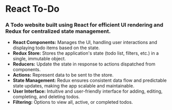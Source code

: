 # React To-Do 

<h3>A Todo website built using React for efficient UI rendering and Redux for centralized state management.</h3>

<ul>
<li><b>React Components:</b> Manages the UI, handling user interactions and displaying todo items based on the state.</li>
<li><b>Redux Store:</b> Stores the application's state (todo list, filters, etc.) in a single, immutable object.</li>
<li><b>Reducers:</b> Update the state in response to actions dispatched from components.</li>
<li><b>Actions:</b> Represent data to be sent to the store.</li>
<li><b>State Management:</b> Redux ensures consistent data flow and predictable state updates, making the app scalable and maintainable.</li>
<li><b>User Interface:</b> Intuitive and user-friendly interface for adding, editing, completing, and deleting todos.</li>
<li><b>Filtering:</b> Options to view all, active, or completed todos.</li>
</ul>
